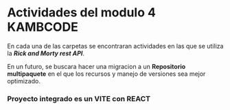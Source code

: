 # Actividades del modulo 4 KAMBCODE

En cada una de las carpetas se encontraran actividades en las que se utiliza la ***Rick and Morty rest API***. 

En un futuro, se buscara hacer una migracion a un **Repositorio multipaquete** en el que los recursos y manejo de versiones sea mejor optimizado.

### Proyecto integrado es un VITE con REACT